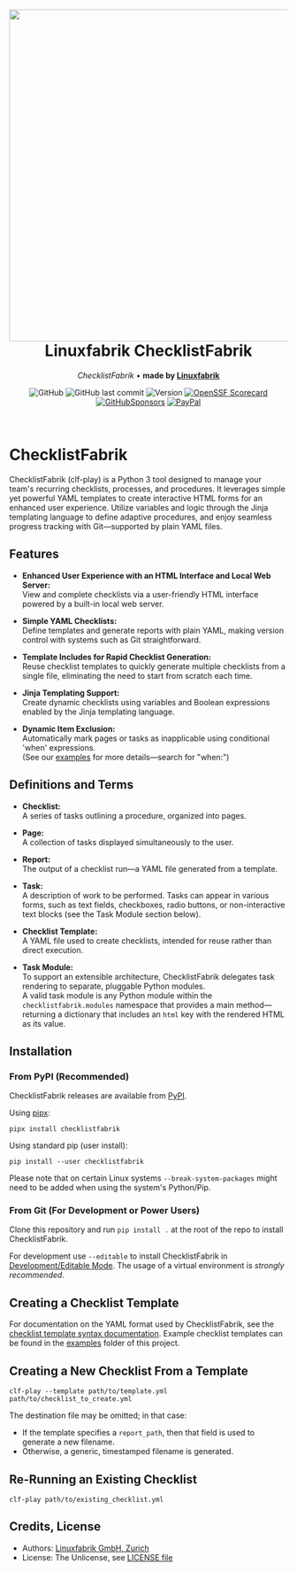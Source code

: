 <h1 align="center">
  <a href="https://linuxfabrik.ch" target="_blank">
    <picture>
      <img width="600" src="https://download.linuxfabrik.ch/assets/linuxfabrik-clf-teaser.webp">
    </picture>
  </a>
  <br />
  Linuxfabrik ChecklistFabrik
</h1>
<p align="center">
  <em>ChecklistFabrik</em>
  <span>&#8226;</span>
  <b>made by <a href="https://linuxfabrik.ch/">Linuxfabrik</a></b>
</p>
<div align="center">

![GitHub](https://img.shields.io/github/license/linuxfabrik/checklistfabrik)
![GitHub last commit](https://img.shields.io/github/last-commit/linuxfabrik/checklistfabrik)
![Version](https://img.shields.io/github/v/release/linuxfabrik/checklistfabrik?sort=semver)
[![OpenSSF Scorecard](https://api.scorecard.dev/projects/github.com/Linuxfabrik/checklistfabrik/badge)](https://scorecard.dev/viewer/?uri=github.com/Linuxfabrik/checklistfabrik)
[![GitHubSponsors](https://img.shields.io/github/sponsors/Linuxfabrik?label=GitHub%20Sponsors)](https://github.com/sponsors/Linuxfabrik)
[![PayPal](https://img.shields.io/badge/Donate-PayPal-green.svg)](https://www.paypal.com/cgi-bin/webscr?cmd=_s-xclick&hosted_button_id=7AW3VVX62TR4A&source=url)

</div>

<br />

# ChecklistFabrik

ChecklistFabrik (clf-play) is a Python 3 tool designed to manage your team's recurring checklists,
processes, and procedures.
It leverages simple yet powerful YAML templates to create interactive HTML forms for an enhanced user experience.
Utilize variables and logic through the Jinja templating language to define adaptive procedures,
and enjoy seamless progress tracking with Git—supported by plain YAML files.


## Features

* **Enhanced User Experience with an HTML Interface and Local Web Server:**  
  View and complete checklists via a user-friendly HTML interface powered by a built-in local web server.

* **Simple YAML Checklists:**  
  Define templates and generate reports with plain YAML, making version control with systems such as Git straightforward.

* **Template Includes for Rapid Checklist Generation:**  
  Reuse checklist templates to quickly generate multiple checklists from a single file, eliminating the need to start from scratch each time.

* **Jinja Templating Support:**  
  Create dynamic checklists using variables and Boolean expressions enabled by the Jinja templating language.

* **Dynamic Item Exclusion:**  
  Automatically mark pages or tasks as inapplicable using conditional 'when' expressions.  
  (See our [examples](examples/README.md) for more details—search for "when:")


## Definitions and Terms

* **Checklist:**  
  A series of tasks outlining a procedure, organized into pages.

* **Page:**  
  A collection of tasks displayed simultaneously to the user.

* **Report:**  
  The output of a checklist run—a YAML file generated from a template.

* **Task:**  
  A description of work to be performed.
  Tasks can appear in various forms, such as text fields, checkboxes, radio buttons,
  or non-interactive text blocks (see the Task Module section below).

* **Checklist Template:**  
  A YAML file used to create checklists, intended for reuse rather than direct execution.

* **Task Module:**  
  To support an extensible architecture, ChecklistFabrik delegates task rendering to separate,
  pluggable Python modules.  
  A valid task module is any Python module within the `checklistfabrik.modules` namespace
  that provides a main method—returning a dictionary that includes an `html` key with the rendered HTML as its value.


## Installation

### From PyPI (Recommended)

ChecklistFabrik releases are available from [PyPI](https://pypi.org/project/checklistfabrik/).

Using [pipx](https://pipx.pypa.io):

```shell
pipx install checklistfabrik
```

Using standard pip (user install):

```shell
pip install --user checklistfabrik
```

Please note that on certain Linux systems `--break-system-packages`
might need to be added when using the system's Python/Pip.


### From Git (For Development or Power Users)

Clone this repository and run `pip install .` at the root of the repo to install ChecklistFabrik.

For development use `--editable` to install ChecklistFabrik in
[Development/Editable Mode](https://setuptools.pypa.io/en/latest/userguide/development_mode.html).
The usage of a virtual environment is *strongly recommended*.


## Creating a Checklist Template

For documentation on the YAML format used by ChecklistFabrik, see the [checklist template syntax documentation](docs/checklist_syntax.md).
Example checklist templates can be found in the [examples](https://github.com/Linuxfabrik/checklistfabrik/tree/main/examples) folder of this project.


## Creating a New Checklist From a Template

```shell
clf-play --template path/to/template.yml path/to/checklist_to_create.yml
```

The destination file may be omitted; in that case:

- If the template specifies a `report_path`, then that field is used to generate a new filename.
- Otherwise, a generic, timestamped filename is generated.


## Re-Running an Existing Checklist

```shell
clf-play path/to/existing_checklist.yml
```


## Credits, License

* Authors: [Linuxfabrik GmbH, Zurich](https://www.linuxfabrik.ch)
* License: The Unlicense, see [LICENSE file](https://unlicense.org/)
